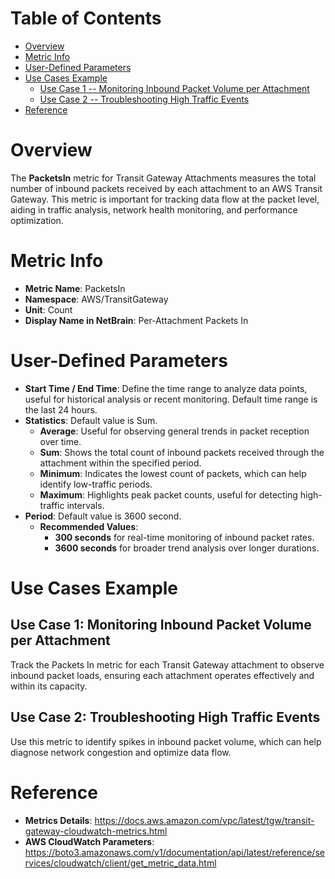 # Table of Contents
- [Overview](#overview)
- [Metric Info](#metric-info)
- [User-Defined Parameters](#user-defined-parameters)
- [Use Cases Example](#example)
    - [Use Case 1 -- Monitoring Inbound Packet Volume per Attachment](#example-1) 
    - [Use Case 2 -- Troubleshooting High Traffic Events](#example-2)
- [Reference](#reference)

# Overview <a name="overview"></a>
The <b>PacketsIn</b> metric for Transit Gateway Attachments measures the total number of inbound packets received by each attachment to an AWS Transit Gateway. This metric is important for tracking data flow at the packet level, aiding in traffic analysis, network health monitoring, and performance optimization.



# Metric Info <a name="metric-info"></a>
* <b>Metric Name</b>: PacketsIn
* <b>Namespace</b>: AWS/TransitGateway
* <b>Unit</b>: Count
* <b>Display Name in NetBrain</b>: Per-Attachment Packets In

# User-Defined Parameters <a name="user-defined-parameters"></a>
* <b>Start Time / End Time</b>: Define the time range to analyze data points, useful for historical analysis or recent monitoring. Default time range is the last 24 hours.
* <b>Statistics</b>: Default value is Sum.
  * <b>Average</b>: Useful for observing general trends in packet reception over time.
  * <b>Sum</b>: Shows the total count of inbound packets received through the attachment within the specified period.
  * <b>Minimum</b>: Indicates the lowest count of packets, which can help identify low-traffic periods.
  * <b>Maximum</b>: Highlights peak packet counts, useful for detecting high-traffic intervals.
* <b>Period</b>: Default value is 3600 second.
  * <b>Recommended Values</b>:
    * <b>300 seconds</b> for real-time monitoring of inbound packet rates.
    * <b>3600 seconds</b> for broader trend analysis over longer durations.

# Use Cases Example <a name="example"></a>
## Use Case 1: Monitoring Inbound Packet Volume per Attachment <a name="example-1"></a>
Track the Packets In metric for each Transit Gateway attachment to observe inbound packet loads, ensuring each attachment operates effectively and within its capacity.

## Use Case 2: Troubleshooting High Traffic Events <a name="example-2"></a>
Use this metric to identify spikes in inbound packet volume, which can help diagnose network congestion and optimize data flow.


# Reference <a name="reference"></a>
* <b>Metrics Details</b>: https://docs.aws.amazon.com/vpc/latest/tgw/transit-gateway-cloudwatch-metrics.html
* <b>AWS CloudWatch Parameters</b>: https://boto3.amazonaws.com/v1/documentation/api/latest/reference/services/cloudwatch/client/get_metric_data.html